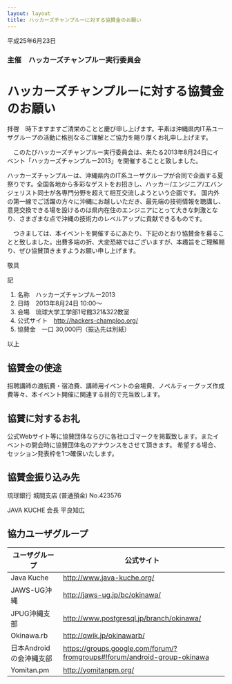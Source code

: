 ```yaml
---
layout: layout
title: ハッカーズチャンプルーに対する協賛金のお願い
---
```


平成25年6月23日
### 主催　ハッカーズチャンプルー実行委員会

# ハッカーズチャンプルーに対する協賛金のお願い


拝啓　時下ますますご清栄のことと慶び申し上げます。平素は沖縄県内IT系ユーザグループの活動に格別なるご理解とご協力を賜り厚くお礼申し上げます。

　このたびハッカーズチャンプルー実行委員会は、来たる2013年8月24日にイベント「ハッカーズチャンプルー2013」を開催することと致しました。

ハッカーズチャンプルーは、沖縄県内のIT系ユーザグループが合同で企画する夏祭りです。全国各地から多彩なゲストをお招きし、ハッカー/エンジニア/エバンジェリスト同士が各専門分野を超えて相互交流しようという企画です。
国内外の第一線でご活躍の方々に沖縄にお越しいただき、最先端の技術情報を聴講し、意見交換できる場を設けるのは県内在住のエンジニアにとって大きな刺激となり、さまざまな点で沖縄の技術力のレベルアップに貢献できるものです。

　つきましては、本イベントを開催するにあたり、下記のとおり協賛金を募ることと致しました。出費多端の折、大変恐縮ではございますが、本趣旨をご理解賜り、ぜひ協賛頂きますようお願い申し上げます。

敬具

記

1. 名称　ハッカーズチャンプルー2013
1. 日時　2013年8月24日 10:00〜
1. 会場　琉球大学工学部1号館321&322教室
1. 公式サイト　http://hackers-champloo.org/
1. 協賛金　一口 30,000円（振込先は別紙）

以上


## 協賛金の使途

招聘講師の渡航費・宿泊費、講師用イベントの会場費、ノベルティーグッズ作成費等々、本イベント開催に関連する目的で充当致します。

## 協賛に対するお礼

公式Webサイト等に協賛団体ならびに各社ロゴマークを掲載致します。またイベントの開会時に協賛団体名のアナウンスをさせて頂きます。
希望する場合、セッション発表枠を1つ確保いたします。

## 協賛金振り込み先

琉球銀行 城間支店 (普通預金) No.423576

JAVA KUCHE 会長 平良知広


## 協力ユーザグループ

ユーザグループ          | 公式サイト                                                              
----------------------- | -------------------------------------------------------------------------
Java Kuche              | http://www.java-kuche.org/
JAWS-UG沖縄             | http://jaws-ug.jp/bc/okinawa/                                            
JPUG沖縄支部            | http://www.postgresql.jp/branch/okinawa/                                 
Okinawa.rb              | http://qwik.jp/okinawarb/                                                
日本Androidの会沖縄支部 | https://groups.google.com/forum/?fromgroups#!forum/android-group-okinawa 
Yomitan.pm              | http://yomitanpm.org/                                                    

